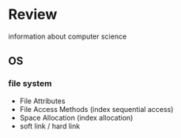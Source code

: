 # Review
information about computer science

## OS

### file system
 - File Attributes
 - File Access Methods (index sequential access)
 - Space Allocation (index allocation)
 - soft link / hard link
